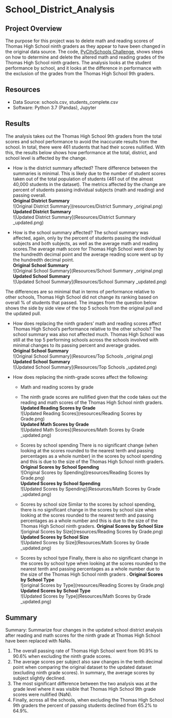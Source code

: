 # School_District_Analysis

## Project Overview
The purpose for this project was to delete math and reading scores of Thomas High School ninth graders as they appear to have been changed in the original data source. The code, [PyCitySchools Challenge](https://github.com/jinnabelle/School_District_Analysis/blob/main/PyCitySchools_Challenge.ipynb), shows steps on how to determine and delete the altered math and reading grades of the Thomas High School ninth graders. The analysis looks at the student performance by school, and it looks at the difference in performance with the exclusion of the grades from the Thomas High School 9th graders.


## Resources
- Data Source: schools.csv, students_complete.csv
- Software: Python 3.7 (Pandas), Jupyter

## Results 
The analysis takes out the Thomas High School 9th graders from the total scores and school performance to avoid the inaccurate results from the school. In total, there were 461 students that had their scores nullified. With this, the results below shows how performance at the total, district, and school level is affected by the change.

* How is the district summary affected?
There difference between the summaries is minimal. This is likely due to the number of student scores taken out of the total population of students (461 out of the almost 40,000 students in the dataset).  The metrics affected by the change are percent of students passing individual subjects (math and reading) and passing overall. <br>
**Original District Summary**<br>
![Original District Summary](resources/District Summary _original.png)<br>
**Updated District Summary**<br>
![Updated District Summary](Resources/District Summary _updated.png)<br>

* How is the school summary affected?
The school summary was affected, again, only by the percent of students passing the individual subjects and both subjects, as well as the average math and reading scores.The average math score for Thomas High School went down by the hundredth decimal point and the average reading score went up by the hundredth decimal point. <br>
**Original School Summary**<br>
![Original School Summary](Resources/School Summary _original.png)<br>
**Updated School Summary**<br>
![Updated School Summary](Resources/School Summary _updated.png)<br>


The differences are so minimal that in terms of performance relative to other schools, Thomas High School did not change its ranking based on overall % of students that passed. The images from the question below shows the side by side view of the top 5 schools from the original pull and the updated pull.

* How does replacing the ninth graders’ math and reading scores affect Thomas High School’s performance relative to the other schools?
The school summary was also not affected much. Thomas High School was still at the top 5 performing schools across the schools involved with minimal changes to its passing percent and average grades. <br>
**Original School Summary**<br>
![Original School Summary](Resources/Top Schools _original.png)<br>
**Updated School Summary**<br>
![Updated School Summary](Resources/Top Schools _updated.png)<br>

* How does replacing the ninth-grade scores affect the following:
  * Math and reading scores by grade
  * The ninth grade scores are nullified given that the code takes out the reading and math scores of the Thomas High School ninth graders.
  **Updated Reading Scores by Grade**<br>
   ![Updated Reading Scores](resources/Reading Scores by Grade.png)<br>
  **Updated Math Scores by Grade**<br>
   ![Updated Math Scores](Resources/Math Scores by Grade _updated.png)<br>
  
  * Scores by school spending
  There is no significant change (when looking at the scores rounded to the nearest tenth and passing percentages as a whole number) in the scores by school spending and this is due to the size of the Thomas High School ninth graders. 
  **Original Scores by School Spending**<br>
   ![Original Scores by Spending](resources/Reading Scores by Grade.png)<br>
  **Updated Scores by School Spending**<br>
   ![Updated Scores by Spending](Resources/Math Scores by Grade _updated.png)<br>
  
  * Scores by school size
  Similar to the scores by school spending, there is no significant change in the scores by school size when looking at the scores rounded to the nearest tenth and passing percentages as a whole number and this is due to the size of the Thomas High School ninth graders.
  **Original Scores by School Size**<br>
   ![original Scores by Size](resources/Reading Scores by Grade.png)<br>
  **Updated Scores by School Size**<br>
   ![Updated Scores by Size](Resources/Math Scores by Grade _updated.png)<br>
  
  
  * Scores by school type
   Finally, there is also no significant change in the scores by school type when looking at the scores rounded to the nearest tenth and passing percentages as a whole number due to the size of the Thomas High School ninth graders .
  **Original Scores by School Type**<br>
   ![original Scores by Type](resources/Reading Scores by Grade.png)<br>
  **Updated Scores by School Type**<br>
   ![Updated Scores by Type](Resources/Math Scores by Grade _updated.png)<br>


## Summary
Summary: Summarize four changes in the updated school district analysis after reading and math scores for the ninth grade at Thomas High School have been replaced with NaNs.

1. The overall passing rate of Thomas High School went from 90.9% to 90.6% when excluding the ninth grade scores. 
2. The average scores per subject also saw changes in the tenth decimal point when comparing the original dataset to the updated dataset (excluding ninth grade scores). In summary, the average scores by subject slightly declined. 
3. The most significant difference between the two analysis was at the grade level where it was visible that Thomas High School 9th grade scores were nullified (NaN). 
4. Finally, across all the schools, when excluding the Thomas High School 9th graders the percent of passing students declined from 65.2% to 64.9%.
